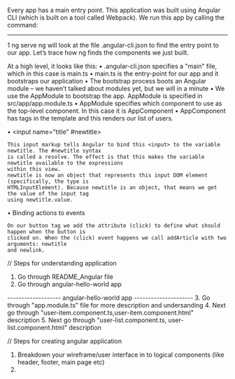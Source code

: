 Every app has a main entry point. This application was built using Angular CLI (which is built on a tool called Webpack). We run this app by calling the command:

-------------------------------------------
1 ng serve
ng will look at the file .angular-cli.json to find the entry point to our app. Let’s trace how ng finds the components we just built.

At a high level, it looks like this:
• .angular-cli.json specifies a "main" file, which in this case is main.ts
• main.ts is the entry-point for our app and it bootstraps our application
• The bootstrap process boots an Angular module – we haven’t talked about modules yet, but we will in a minute
• We use the AppModule to bootstrap the app. AppModule is specified in src/app/app.module.ts
• AppModule specifies which component to use as the top-level component. In this case it is AppComponent
• AppComponent has <app-user-list> tags in the template and this renders our list of users.


• <input name="title" #newtitle> 

	This input markup tells Angular to bind this <input> to the variable newtitle. The #newtitle syntax
	is called a resolve. The effect is that this makes the variable newtitle available to the expressions
	within this view.
	newtitle is now an object that represents this input DOM element (specifically, the type is
	HTMLInputElement). Because newtitle is an object, that means we get the value of the input tag
	using newtitle.value.

•  Binding actions to events

	On our button tag we add the attribute (click) to define what should happen when the button is
	clicked on. When the (click) event happens we call addArticle with two arguments: newtitle
	and newlink.

	

	
// Steps for understanding application

1. Go through README_Angular file 
2. Go through angular-hello-world app

------------------- angular-hello-world app ---------------------
3. Go through "app.module.ts" file for more description and undersanding
4. Next go through "user-item.component.ts,user-item.component.html" description
5. Next go through "user-list.component.ts, user-list.component.html" description


// Steps for creating angular application

1. Breakdown your wireframe/user interface in to logical components (like header, footer, main page etc)
2. 

